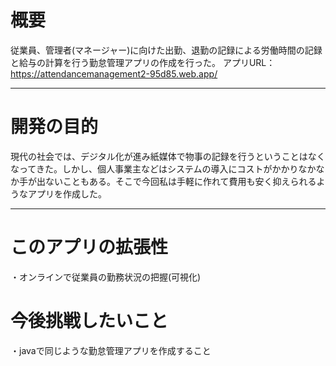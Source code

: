 # 概要
従業員、管理者(マネージャー)に向けた出勤、退勤の記録による労働時間の記録と給与の計算を行う勤怠管理アプリの作成を行った。
アプリURL：https://attendancemanagement2-95d85.web.app/

------

# 開発の目的
現代の社会では、デジタル化が進み紙媒体で物事の記録を行うということはなくなってきた。しかし、個人事業主などはシステムの導入にコストがかかりなかなか手が出ないこともある。そこで今回私は手軽に作れて費用も安く抑えられるようなアプリを作成した。

----

# このアプリの拡張性
・オンラインで従業員の勤務状況の把握(可視化)

# 今後挑戦したいこと
・javaで同じような勤怠管理アプリを作成すること
